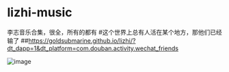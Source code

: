 # lizhi-music
李志音乐合集，很全，所有的都有
#这个世界上总有人活在某个地方，那他们已经输了
##https://goldsubmarine.github.io/lizhi/?dt_dapp=1&dt_platform=com.douban.activity.wechat_friends

![image](https://user-images.githubusercontent.com/55181594/191512184-677c9031-7204-473e-8a54-ebd67ee6c2ea.png)
